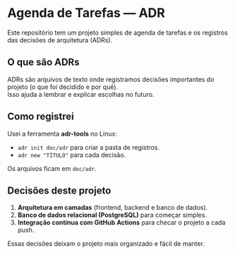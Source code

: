 # Agenda de Tarefas — ADR

Este repositório tem um projeto simples de agenda de tarefas e os registros das decisões de arquitetura (ADRs).

## O que são ADRs
ADRs são arquivos de texto onde registramos decisões importantes do projeto (o que foi decidido e por quê).  
Isso ajuda a lembrar e explicar escolhas no futuro.

## Como registrei
Usei a ferramenta **adr-tools** no Linux:
- `adr init doc/adr` para criar a pasta de registros.
- `adr new "TÍTULO"` para cada decisão.

Os arquivos ficam em `doc/adr`.

## Decisões deste projeto
1. **Arquitetura em camadas** (frontend, backend e banco de dados).  
2. **Banco de dados relacional (PostgreSQL)** para começar simples.  
3. **Integração contínua com GitHub Actions** para checar o projeto a cada push.

Essas decisões deixam o projeto mais organizado e fácil de manter.

